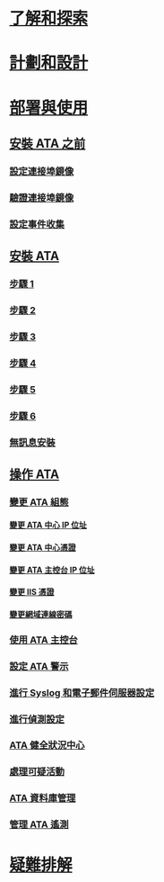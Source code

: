 # [了解和探索](/advanced-threat-analytics/understand-explore/what-is-ata)
# [計劃和設計](/advanced-threat-analytics/plan-design/ata-capacity-planning)
# [部署與使用](install-ata.md)
## [安裝 ATA 之前](preinstall-ata.md)
### [設定連接埠鏡像](configure-port-mirroring.md)
### [驗證連接埠鏡像](validate-port-mirroring.md)
### [設定事件收集](configure-event-collection.md)
## [安裝 ATA](install-ata.md)
### [步驟 1](install-ata-step1.md)
### [步驟 2](install-ata-step2.md)
### [步驟 3](install-ata-step3.md)
### [步驟 4](install-ata-step4.md)
### [步驟 5](install-ata-step5.md)
### [步驟 6](install-ata-step6.md)
### [無訊息安裝](ata-silent-installation.md)
## [操作 ATA](operate-ata.md)
### [變更 ATA 組態](modifying-ata-configuration.md)
#### [變更 ATA 中心 IP 位址](modifying-ata-config-centerip.md)
#### [變更 ATA 中心憑證](modifying-ata-config-centercert.md)
#### [變更 ATA 主控台 IP 位址](modifying-ata-config-consoleip.md)
#### [變更 IIS 憑證](modifying-ata-config-iiscert.md)
#### [變更網域連線密碼](modifying-ata-config-dcpassword.md)
### [使用 ATA 主控台](working-with-ata-console.md)
### [設定 ATA 警示](setting-ata-alerts.md)
### [進行 Syslog 和電子郵件伺服器設定](setting-syslog-email-server-settings.md)
### [進行偵測設定](working-with-detection-settings.md)
### [ATA 健全狀況中心](ata-health-center.md)
### [處理可疑活動](working-with-suspicious-activities.md)
### [ATA 資料庫管理](ata-database-management.md)
### [管理 ATA 遙測](manage-telemetry-settings.md)
# [疑難排解](/advanced-threat-analytics/troubleshoot/troubleshooting-ata-using-logs)


<!--HONumber=Jul16_HO2-->


